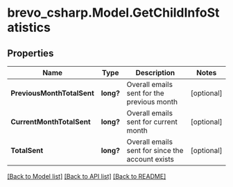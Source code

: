 # brevo_csharp.Model.GetChildInfoStatistics
## Properties

Name | Type | Description | Notes
------------ | ------------- | ------------- | -------------
**PreviousMonthTotalSent** | **long?** | Overall emails sent for the previous month | [optional] 
**CurrentMonthTotalSent** | **long?** | Overall emails sent for current month | [optional] 
**TotalSent** | **long?** | Overall emails sent for since the account exists | [optional] 

[[Back to Model list]](../README.md#documentation-for-models) [[Back to API list]](../README.md#documentation-for-api-endpoints) [[Back to README]](../README.md)

